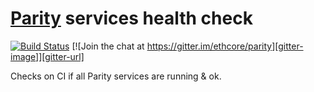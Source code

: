 # [Parity](https://ethcore.io/parity.html) services health check

[![Build Status][travis-image]][travis-url] [![Join the chat at https://gitter.im/ethcore/parity][gitter-image]][gitter-url]

[travis-image]: https://travis-ci.org/ethcore/services-health-check.svg
[travis-url]: https://travis-ci.org/ethcore/services-health-check
[gitter-image]: https://badges.gitter.im/Join%20Chat.svg
[gitter-url]: https://gitter.im/ethcore/parity

Checks on CI if all Parity services are running & ok.
